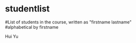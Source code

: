 # studentlist
#List of students in the course, written as "firstname lastname"
#alphabetical by firstname

Hui Yu
